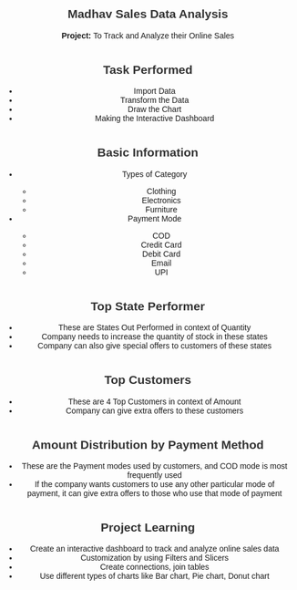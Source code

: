 <!DOCTYPE html>
<html lang="en">
<head>
    <meta charset="UTF-8">
    <meta name="viewport" content="width=device-width, initial-scale=1.0">
    <title>Madhav Sales Data Analysis</title>
    <style>
        body {
            font-family: Arial, sans-serif;
            margin: 20px;
            text-align: center;
        }
        section {
            margin-bottom: 40px;
        }
        h2 {
            color: #333;
        }
    </style>
</head>
<body>

<section>
    <h2>Madhav Sales Data Analysis</h2>
    <p><strong>Project:</strong> To Track and Analyze their Online Sales</p>
</section>

<section>
    <h2>Task Performed</h2>
    <ul>
        <li>Import Data</li>
        <li>Transform the Data</li>
        <li>Draw the Chart</li>
        <li>Making the Interactive Dashboard</li>
    </ul>
</section>

<section>
    <h2>Basic Information</h2>
    <ul>
        <li>Types of Category</li>
        <ul>
            <li>Clothing</li>
            <li>Electronics</li>
            <li>Furniture</li>
        </ul>
        <li>Payment Mode</li>
        <ul>
            <li>COD</li>
            <li>Credit Card</li>
            <li>Debit Card</li>
            <li>Email</li>
            <li>UPI</li>
        </ul>
    </ul>
</section>

<section>
    <h2>Top State Performer</h2>
    <ul>
        <li>These are States Out Performed in context of Quantity</li>
        <li>Company needs to increase the quantity of stock in these states</li>
        <li>Company can also give special offers to customers of these states</li>
    </ul>
</section>

<section>
    <h2>Top Customers</h2>
    <ul>
        <li>These are 4 Top Customers in context of Amount</li>
        <li>Company can give extra offers to these customers</li>
    </ul>
</section>

<section>
    <h2>Amount Distribution by Payment Method</h2>
    <ul>
        <li>These are the Payment modes used by customers, and COD mode is most frequently used</li>
        <li>If the company wants customers to use any other particular mode of payment, it can give extra offers to those who use that mode of payment</li>
    </ul>
</section>

<section>
    <h2>Project Learning</h2>
    <ul>
        <li>Create an interactive dashboard to track and analyze online sales data</li>
        <li>Customization by using Filters and Slicers</li>
        <li>Create connections, join tables</li>
        <li>Use different types of charts like Bar chart, Pie chart, Donut chart</li>
    </ul>
</section>

</body>
</html>
